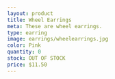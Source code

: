 ```yaml
---
layout: product
title: Wheel Earrings
meta: These are wheel earrings. 
type: earring
image: earrings/wheelearrings.jpg 
color: Pink
quantity: 0
stock: OUT OF STOCK
price: $11.50
---
```


